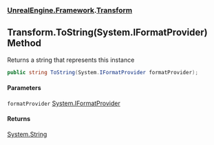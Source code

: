 ### [UnrealEngine.Framework](./UnrealEngine-Framework.md 'UnrealEngine.Framework').[Transform](./Transform.md 'UnrealEngine.Framework.Transform')
## Transform.ToString(System.IFormatProvider) Method
Returns a string that represents this instance  
```csharp
public string ToString(System.IFormatProvider formatProvider);
```
#### Parameters
<a name='UnrealEngine-Framework-Transform-ToString(System-IFormatProvider)-formatProvider'></a>
`formatProvider` [System.IFormatProvider](https://docs.microsoft.com/en-us/dotnet/api/System.IFormatProvider 'System.IFormatProvider')  
  
#### Returns
[System.String](https://docs.microsoft.com/en-us/dotnet/api/System.String 'System.String')  
